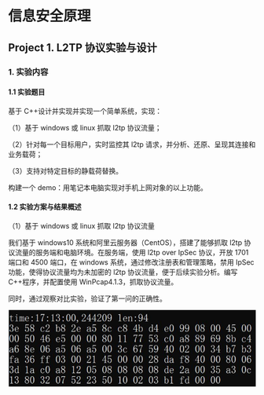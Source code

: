 # 信息安全原理

## Project 1. L2TP 协议实验与设计

### 1. 实验内容

#### 1.1 实验题目

基于 C++设计并实现并实现一个简单系统，实现：

（1）基于 windows 或 linux 抓取 l2tp 协议流量；

（2）针对每一个目标用户，实时监控其 l2tp 请求，并分析、还原、呈现其连接和业务载荷；

（3）支持对特定目标的静载荷替换。

构建一个 demo：用笔记本电脑实现对手机上网对象的以上功能。

#### 1.2 实验方案与结果概述

（1）基于 windows 或 linux 抓取 l2tp 协议流量

我们基于 windows10 系统和阿里云服务器（CentOS），搭建了能够抓取 l2tp 协议流量的服务端和电脑环境。在服务端，使用 l2tp over IpSec 协议，开放 1701 端口和 4500 端口，在 windows 系统，通过修改注册表和管理策略，禁用 IpSec 功能，使得协议流量均为未加密的 l2tp 协议流量，便于后续实验分析。编写 C++程序，并配置使用 WinPcap4.1.3，抓取协议流量。

同时，通过观察对比实验，验证了第一问的正确性。

![图 1：实验结果-基于 windows 或 linux 抓取 l2tp 协议流量](https://github.com/ChestnutSilver/TJIS-My-Helloworld/blob/main/pics/%E4%BF%A1%E6%81%AF%E5%AE%89%E5%85%A8%E5%8E%9F%E7%90%86/1.png)
